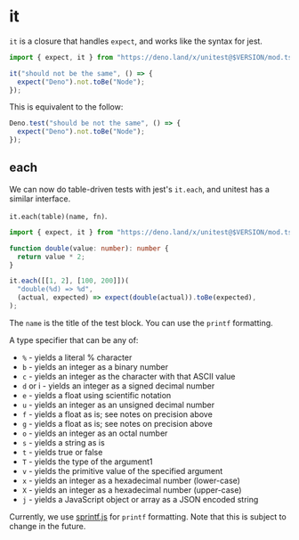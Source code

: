 # it

`it` is a closure that handles `expect`, and works like the syntax for jest.

```ts
import { expect, it } from "https://deno.land/x/unitest@$VERSION/mod.ts";

it("should not be the same", () => {
  expect("Deno").not.toBe("Node");
});
```

This is equivalent to the follow:

```ts
Deno.test("should be not the same", () => {
  expect("Deno").not.toBe("Node");
});
```

## each

We can now do table-driven tests with jest's `it.each`, and unitest has a
similar interface.

`it.each(table)(name, fn)`.

```ts
import { expect, it } from "https://deno.land/x/unitest@$VERSION/mod.ts";

function double(value: number): number {
  return value * 2;
}

it.each([[1, 2], [100, 200]])(
  "double(%d) => %d",
  (actual, expected) => expect(double(actual)).toBe(expected),
);
```

The `name` is the title of the test block. You can use the `printf` formatting.

A type specifier that can be any of:

- `%` - yields a literal % character
- `b` - yields an integer as a binary number
- `c` - yields an integer as the character with that ASCII value
- `d` or i - yields an integer as a signed decimal number
- `e` - yields a float using scientific notation
- `u` - yields an integer as an unsigned decimal number
- `f` - yields a float as is; see notes on precision above
- `g` - yields a float as is; see notes on precision above
- `o` - yields an integer as an octal number
- `s` - yields a string as is
- `t` - yields true or false
- `T` - yields the type of the argument1
- `v` - yields the primitive value of the specified argument
- `x` - yields an integer as a hexadecimal number (lower-case)
- `X` - yields an integer as a hexadecimal number (upper-case)
- `j` - yields a JavaScript object or array as a JSON encoded string

Currently, we use [sprintf.js](https://github.com/alexei/sprintf.js) for
`printf` formatting. Note that this is subject to change in the future.
